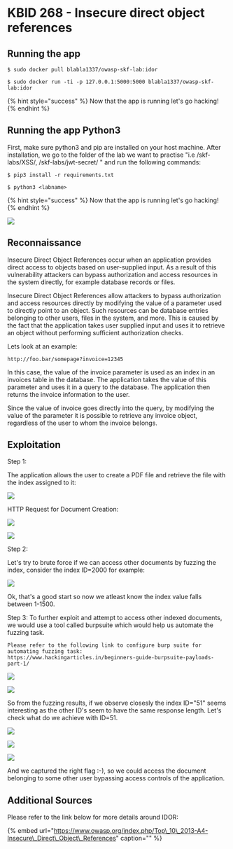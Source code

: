 # KBID 268 - Insecure direct object references

## Running the app

```
$ sudo docker pull blabla1337/owasp-skf-lab:idor
```

```text
$ sudo docker run -ti -p 127.0.0.1:5000:5000 blabla1337/owasp-skf-lab:idor
```

{% hint style="success" %}
Now that the app is running let's go hacking!
{% endhint %}

## Running the app Python3

First, make sure python3 and pip are installed on your host machine.
After installation, we go to the folder of the lab we want to practise 
"i.e /skf-labs/XSS/, /skf-labs/jwt-secret/ " and run the following commands:

```
$ pip3 install -r requirements.txt
```

```
$ python3 <labname>
```

{% hint style="success" %}
 Now that the app is running let's go hacking!
{% endhint %}


![](.gitbook/assets/screen-shot-2019-03-04-at-21.33.32.png)

## Reconnaissance

Insecure Direct Object References occur when an application provides direct access to objects based on user-supplied input. As a result of this vulnerability attackers can bypass authorization and access resources in the system directly, for example database records or files.

Insecure Direct Object References allow attackers to bypass authorization and access resources directly by modifying the value of a parameter used to directly point to an object. Such resources can be database entries belonging to other users, files in the system, and more. This is caused by the fact that the application takes user supplied input and uses it to retrieve an object without performing sufficient authorization checks.

Lets look at an example:

```text
http://foo.bar/somepage?invoice=12345
```

In this case, the value of the invoice parameter is used as an index in an invoices table in the database. The application takes the value of this parameter and uses it in a query to the database. The application then returns the invoice information to the user.

Since the value of invoice goes directly into the query, by modifying the value of the parameter it is possible to retrieve any invoice object, regardless of the user to whom the invoice belongs.

## Exploitation

Step 1:

The application allows the user to create a PDF file and retrieve the file with the index assigned to it:

![](.gitbook/assets/idor1.png)

HTTP Request for Document Creation:

![](.gitbook/assets/idor2.png)

![](.gitbook/assets/idor3.png)

Step 2:

Let's try to brute force if we can access other documents by fuzzing the index, consider the index ID=2000 for example:

![](.gitbook/assets/idor4.png)

Ok, that's a good start so now we atleast know the index value falls between 1-1500.

Step 3: To further exploit and attempt to access other indexed documents, we would use a tool called burpsuite which would help us automate the fuzzing task.

```text
Please refer to the following link to configure burp suite for automating fuzzing task: 
https://www.hackingarticles.in/beginners-guide-burpsuite-payloads-part-1/
```

![](.gitbook/assets/idor5.png)

![](.gitbook/assets/idor5(1).png)

So from the fuzzing results, if we observe closesly the index ID="51" seems interesting as the other ID's seem to have the same response length. Let's check what do we achieve with ID=51.

![](.gitbook/assets/idor6.png)

![](.gitbook/assets/idor7.png)

![](.gitbook/assets/idor8.png)

And we captured the right flag :-\), so we could access the document belonging to some other user bypassing access controls of the application.

## Additional Sources

Please refer to the link below for more details around IDOR:

{% embed url="https://www.owasp.org/index.php/Top\_10\_2013-A4-Insecure\_Direct\_Object\_References" caption="" %}

